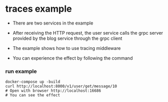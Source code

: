 # traces example

- There are two services in the example

- After receiving the HTTP request, the user service calls the grpc server provided by the blog service through the grpc client

- The example shows how to use tracing middleware

- You can experience the effect by following the command

### run example
```shell
docker-compose up -build
curl http://localhost:8000/v1/user/get/message/10
# Open with browser http://localhost:16686
# You can see the effect
```


